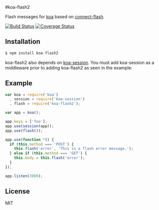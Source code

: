 #koa-flash2

Flash messages for [koa](https://github.com/koajs/koa) based on [connect-flash](https://github.com/jaredhanson/connect-flash).

[![Build Status](https://travis-ci.org/d-band/koa-flash2.svg?branch=master)](https://travis-ci.org/d-band/koa-flash2)
[![Coverage Status](https://coveralls.io/repos/d-band/koa-flash2/badge.svg?branch=master)](https://coveralls.io/github/d-band/koa-flash2)
## Installation

```js
$ npm install koa-flash2
```

koa-flash2 also depends on [koa-session](https://github.com/koajs/session). You must add koa-session as a middleware prior to adding koa-flash2 as seen in the example:

## Example

```js
var koa = require('koa')
  , session = require('koa-session')
  , flash = require('koa-flash2');

var app = koa();

app.keys = ['foo'];
app.use(session(app));
app.use(flash());

app.use(function *() {
  if (this.method === 'POST') {
    this.flash('error', 'This is a flash error message.');
  } else if (this.method === 'GET') {
    this.body = this.flash('error');
  }
});

app.listen(3000);
```

## License

MIT
